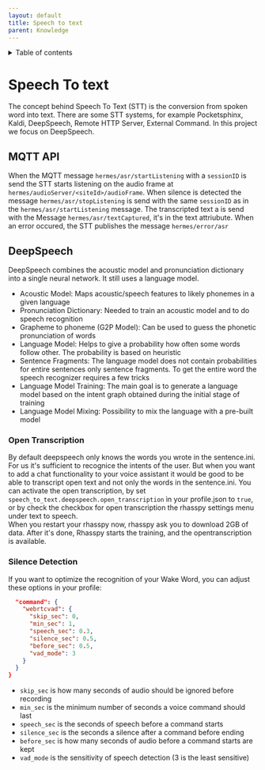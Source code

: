 ```yaml
---
layout: default
title: Speech to text
parent: Knowledge
---
```


<details close markdown="block">
  <summary>
    Table of contents
  </summary>
  {: .text-delta }
1. TOC
{:toc}
</details>

# Speech To text
The concept behind Speech To Text (STT) is the conversion from spoken word into text.
There are some STT systems, for example Pocketsphinx, Kaldi, DeepSpeech, Remote HTTP Server, External Command.
In this project we focus on DeepSpeech. 

## MQTT API
When the MQTT message ``hermes/asr/startListening`` with a ``sessionID`` is send the STT starts listening on the 
audio frame at ``hermes/audioServer/<siteId>/audioFrame``. 
When silence is detected the message ``hermes/asr/stopListening`` is send with the same ``sessionID`` as in the ``hermes/asr/startListening`` message.
The transcripted text a is send with the Message ``hermes/asr/textCaptured``, it's in the text attriubute. When an error occured, the STT publishes the message ``hermes/error/asr``

## DeepSpeech
DeepSpeech combines the acoustic model and pronunciation dictionary into a single neural network. It still uses a 
language model.
- Acoustic Model: Maps acoustic/speech features to likely phonemes in a given language
- Pronunciation Dictionary: Needed to train an acoustic model and to do speech recognition
- Grapheme to phoneme (G2P Model): Can be used to guess the phonetic pronunciation of words
- Language Model: Helps to give a probability how often some words follow other. The probability is based on heuristic
- Sentence Fragments: The language model does not contain probabilities for entire sentences only sentence fragments. 
To get the entire word the speech recognizer requires a few tricks
- Language Model Training: The main goal is to generate a language model based on the intent graph obtained during the 
initial stage of training
- Language Model Mixing: Possibility to mix the language with a pre-built model

### Open Transcription
By default deepspeech only knows the words you wrote in the sentence.ini. For us it's sufficient to recognice the 
intents of the user. But when you want to add a chat functionality to your voice assistant it would be good to be 
able to transcript open text and not only the words in the sentence.ini. You can activate the open transcription, 
by set ``speech_to_text.deepspeech.open_transcription`` ìn your profile.json to ``true``, or by check the checkbox 
for open transcription the rhasspy settings menu under text to speech.    
When you restart your rhasspy now, rhasspy ask you to download 2GB of data. After it's done, Rhasspy starts the training, 
and the opentranscription is available. 

### Silence Detection
If you want to optimize the recognition of your Wake Word, you can adjust these options in your profile:

```JSON
  "command": {
    "webrtcvad": {
      "skip_sec": 0,
      "min_sec": 1,
      "speech_sec": 0.3,
      "silence_sec": 0.5,
      "before_sec": 0.5,
      "vad_mode": 3
    }
  }
}
```

* `skip_sec` is how many seconds of audio should be ignored before recording
* `min_sec` is the minimum number of seconds a voice command should last
* `speech_sec` is the seconds of speech before a command starts
* `silence_sec` is the seconds a silence after a command before ending
* `before_sec` is how many seconds of audio before a command starts are kept
* `vad_mode` is the sensitivity of speech detection (3 is the least sensitive)
